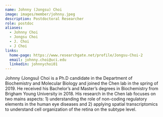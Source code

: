 ```yaml
---
name: Johnny (Jongsu) Choi
image: images/member/johnny.jpeg
description: Postdoctoral Researcher
role: postdoc
aliases:
  - Johnny Choi
  - Jongsu Choi
  - J. Choi
  - J Choi
links:
  home-page: https://www.researchgate.net/profile/Jongsu-Choi-2
  email: johnny.choi@uci.edu
  linkedin: johnnychoi01
---
```


Johnny (Jongsu) Choi is a Ph.D candidate in the Department of Biochemistry and Molecular Biology and joined the Chen lab in the spring of 2019. He received his Bachelor’s and Master’s degrees in Biochemistry from Brigham Young University in 2018. His research in the Chen lab focuses on two mains aspects: 1) understanding the role of non-coding regulatory elements in the human eye diseases and 2) applying spatial transcriptomics to understand cell organization of the retina on the subtype level.
